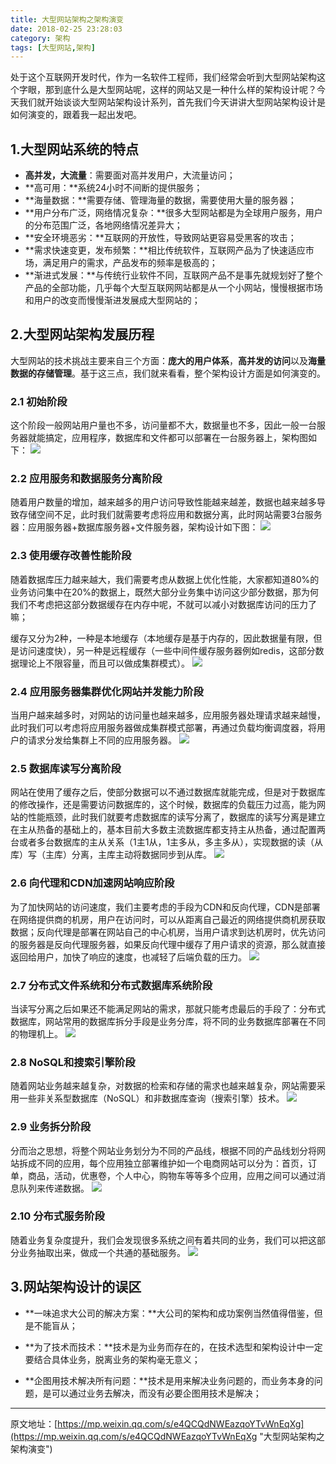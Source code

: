 ```yaml
---
title: 大型网站架构之架构演变
date: 2018-02-25 23:28:03
category: 架构
tags: [大型网站,架构]
---
```

处于这个互联网开发时代，作为一名软件工程师，我们经常会听到大型网站架构这个字眼，那到底什么是大型网站呢，这样的网站又是一种什么样的架构设计呢？今天我们就开始谈谈大型网站架构设计系列，首先我们今天讲讲大型网站架构设计是如何演变的，跟着我一起出发吧。

## 1.大型网站系统的特点

- **高并发，大流量**：需要面对高并发用户，大流量访问；
- **高可用：**系统24小时不间断的提供服务；
- **海量数据：**需要存储、管理海量的数据，需要使用大量的服务器；
- **用户分布广泛，网络情况复杂：**很多大型网站都是为全球用户服务，用户的分布范围广泛，各地网络情况差异大；
- **安全环境恶劣：**互联网的开放性，导致网站更容易受黑客的攻击；
- **需求快速变更，发布频繁：**相比传统软件，互联网产品为了快速适应市场，满足用户的需求，产品发布的频率是极高的；
- **渐进式发展：**与传统行业软件不同，互联网产品不是事先就规划好了整个产品的全部功能，几乎每个大型互联网网站都是从一个小网站，慢慢根据市场和用户的改变而慢慢渐进发展成大型网站的；

## 2.大型网站架构发展历程

大型网站的技术挑战主要来自三个方面：**庞大的用户体系**，**高并发的访问**以及**海量数据的存储管理**。基于这三点，我们就来看看，整个架构设计方面是如何演变的。


### **2.1 初始阶段**
这个阶段一般网站用户量也不多，访问量都不大，数据量也不多，因此一般一台服务器就能搞定，应用程序，数据库和文件都可以部署在一台服务器上，架构图如下：
![](http://p4rffk0h4.bkt.clouddn.com/20180226_%E5%A4%A7%E5%9E%8B%E7%BD%91%E7%AB%99%E6%9E%B6%E6%9E%84%E4%B9%8B%E6%9E%B6%E6%9E%84%E6%BC%94%E5%8F%981_%E5%88%9D%E5%A7%8B%E9%98%B6%E6%AE%B5.jpg)

### **2.2 应用服务和数据服务分离阶段**
随着用户数量的增加，越来越多的用户访问导致性能越来越差，数据也越来越多导致存储空间不足，此时我们就需要考虑将应用和数据分离，此时网站需要3台服务器：应用服务器+数据库服务器+文件服务器，架构设计如下图：
![](http://p4rffk0h4.bkt.clouddn.com/20180226_%E5%A4%A7%E5%9E%8B%E7%BD%91%E7%AB%99%E6%9E%B6%E6%9E%84%E4%B9%8B%E6%9E%B6%E6%9E%84%E6%BC%94%E5%8F%982_%E5%BA%94%E7%94%A8%E6%9C%8D%E5%8A%A1%E5%92%8C%E6%95%B0%E6%8D%AE%E6%9C%8D%E5%8A%A1%E5%88%86%E7%A6%BB%E9%98%B6%E6%AE%B5.jpg)

### **2.3 使用缓存改善性能阶段**
随着数据库压力越来越大，我们需要考虑从数据上优化性能，大家都知道80%的业务访问集中在20%的数据上，既然大部分业务集中访问这少部分数据，那为何我们不考虑把这部分数据缓存在内存中呢，不就可以减小对数据库访问的压力了嘛；

缓存又分为2种，一种是本地缓存（本地缓存是基于内存的，因此数据量有限，但是访问速度快），另一种是远程缓存（一些中间件缓存服务器例如redis，这部分数据理论上不限容量，而且可以做成集群模式）。
![](http://p4rffk0h4.bkt.clouddn.com/20180226_%E5%A4%A7%E5%9E%8B%E7%BD%91%E7%AB%99%E6%9E%B6%E6%9E%84%E4%B9%8B%E6%9E%B6%E6%9E%84%E6%BC%94%E5%8F%983_%E4%BD%BF%E7%94%A8%E7%BC%93%E5%AD%98%E6%94%B9%E5%96%84%E6%80%A7%E8%83%BD%E9%98%B6%E6%AE%B5.jpg)

### **2.4 应用服务器集群优化网站并发能力阶段**
当用户越来越多时，对网站的访问量也越来越多，应用服务器处理请求越来越慢，此时我们可以考虑将应用服务器做成集群模式部署，再通过负载均衡调度器，将用户的请求分发给集群上不同的应用服务器。
![](http://p4rffk0h4.bkt.clouddn.com/20180226_%E5%A4%A7%E5%9E%8B%E7%BD%91%E7%AB%99%E6%9E%B6%E6%9E%84%E4%B9%8B%E6%9E%B6%E6%9E%84%E6%BC%94%E5%8F%984_%E5%BA%94%E7%94%A8%E6%9C%8D%E5%8A%A1%E5%99%A8%E9%9B%86%E7%BE%A4%E4%BC%98%E5%8C%96%E7%BD%91%E7%AB%99%E5%B9%B6%E5%8F%91%E8%83%BD%E5%8A%9B%E9%98%B6%E6%AE%B5.jpg)

### **2.5 数据库读写分离阶段**
网站在使用了缓存之后，使部分数据可以不通过数据库就能完成，但是对于数据库的修改操作，还是需要访问数据库的，这个时候，数据库的负载压力过高，能为网站的性能瓶颈，此时我们就要考虑数据库的读写分离了，数据库的读写分离是建立在主从热备的基础上的，基本目前大多数主流数据库都支持主从热备，通过配置两台或者多台数据库的主从关系（1主1从，1主多从，多主多从），实现数据的读（从库）写（主库）分离，主库主动将数据同步到从库。
![](http://p4rffk0h4.bkt.clouddn.com/20180226_%E5%A4%A7%E5%9E%8B%E7%BD%91%E7%AB%99%E6%9E%B6%E6%9E%84%E4%B9%8B%E6%9E%B6%E6%9E%84%E6%BC%94%E5%8F%985_%E6%95%B0%E6%8D%AE%E5%BA%93%E8%AF%BB%E5%86%99%E5%88%86%E7%A6%BB%E9%98%B6%E6%AE%B5.jpg)

### **2.6 向代理和CDN加速网站响应阶段**
为了加快网站的访问速度，我们主要考虑的手段为CDN和反向代理，CDN是部署在网络提供商的机房，用户在访问时，可以从距离自己最近的网络提供商机房获取数据；反向代理是部署在网站自己的中心机房，当用户请求到达机房时，优先访问的服务器是反向代理服务器，如果反向代理中缓存了用户请求的资源，那么就直接返回给用户，加快了响应的速度，也减轻了后端负载的压力。
![](http://p4rffk0h4.bkt.clouddn.com/20180226_%E5%A4%A7%E5%9E%8B%E7%BD%91%E7%AB%99%E6%9E%B6%E6%9E%84%E4%B9%8B%E6%9E%B6%E6%9E%84%E6%BC%94%E5%8F%986_%E5%90%91%E4%BB%A3%E7%90%86%E5%92%8CCDN%E5%8A%A0%E9%80%9F%E7%BD%91%E7%AB%99%E5%93%8D%E5%BA%94%E9%98%B6%E6%AE%B5.jpg)

### **2.7 分布式文件系统和分布式数据库系统阶段**
当读写分离之后如果还不能满足网站的需求，那就只能考虑最后的手段了：分布式数据库，网站常用的数据库拆分手段是业务分库，将不同的业务数据库部署在不同的物理机上。
![](http://p4rffk0h4.bkt.clouddn.com/20180226_%E5%A4%A7%E5%9E%8B%E7%BD%91%E7%AB%99%E6%9E%B6%E6%9E%84%E4%B9%8B%E6%9E%B6%E6%9E%84%E6%BC%94%E5%8F%987_%E5%88%86%E5%B8%83%E5%BC%8F%E6%96%87%E4%BB%B6%E7%B3%BB%E7%BB%9F%E5%92%8C%E5%88%86%E5%B8%83%E5%BC%8F%E6%95%B0%E6%8D%AE%E5%BA%93%E7%B3%BB%E7%BB%9F%E9%98%B6%E6%AE%B5.jpg)

### **2.8 NoSQL和搜索引擎阶段**
随着网站业务越来越复杂，对数据的检索和存储的需求也越来越复杂，网站需要采用一些非关系型数据库（NoSQL）和非数据库查询（搜索引擎）技术。
![](http://p4rffk0h4.bkt.clouddn.com/20180226_%E5%A4%A7%E5%9E%8B%E7%BD%91%E7%AB%99%E6%9E%B6%E6%9E%84%E4%B9%8B%E6%9E%B6%E6%9E%84%E6%BC%94%E5%8F%988_NoSQL%E5%92%8C%E6%90%9C%E7%B4%A2%E5%BC%95%E6%93%8E%E9%98%B6%E6%AE%B5.jpg)

### **2.9 业务拆分阶段**
分而治之思想，将整个网站业务划分为不同的产品线，根据不同的产品线划分将网站拆成不同的应用，每个应用独立部署维护如一个电商网站可以分为：首页，订单，商品，活动，优惠卷，个人中心，购物车等等多个应用，应用之间可以通过消息队列来传递数据。
![](http://p4rffk0h4.bkt.clouddn.com/20180226_%E5%A4%A7%E5%9E%8B%E7%BD%91%E7%AB%99%E6%9E%B6%E6%9E%84%E4%B9%8B%E6%9E%B6%E6%9E%84%E6%BC%94%E5%8F%989_%E4%B8%9A%E5%8A%A1%E6%8B%86%E5%88%86%E9%98%B6%E6%AE%B5.jpg)

### **2.10 分布式服务阶段**
随着业务复杂度提升，我们会发现很多系统之间有着共同的业务，我们可以把这部分业务抽取出来，做成一个共通的基础服务。
![](http://p4rffk0h4.bkt.clouddn.com/20180226_%E5%A4%A7%E5%9E%8B%E7%BD%91%E7%AB%99%E6%9E%B6%E6%9E%84%E4%B9%8B%E6%9E%B6%E6%9E%84%E6%BC%94%E5%8F%9810_%E5%88%86%E5%B8%83%E5%BC%8F%E6%9C%8D%E5%8A%A1%E9%98%B6%E6%AE%B5.jpg)

## 3.网站架构设计的误区
- **一味追求大公司的解决方案：**大公司的架构和成功案例当然值得借鉴，但是不能盲从；

- **为了技术而技术：**技术是为业务而存在的，在技术选型和架构设计中一定要结合具体业务，脱离业务的架构毫无意义；

- **企图用技术解决所有问题：**技术是用来解决业务问题的，而业务本身的问题，是可以通过业务去解决，而没有必要企图用技术是解决；




----------


原文地址：[https://mp.weixin.qq.com/s/e4QCQdNWEazqoYTvWnEqXg](https://mp.weixin.qq.com/s/e4QCQdNWEazqoYTvWnEqXg "大型网站架构之架构演变")